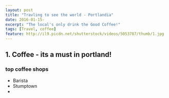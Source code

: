 ```yaml
---
layout: post
title: "Travling to see the world - Portlandia"
date: 2016-01-15-
excerpt: "The local's only drink the Good Coffee!"
tags: [Travel, coffee]
feature: http://il9.picdn.net/shutterstock/videos/5053787/thumb/1.jpg
---
```



## 1. Coffee - its a must in portland!  

### top coffee shops 
* Barista 
* Stumptown 
* 


